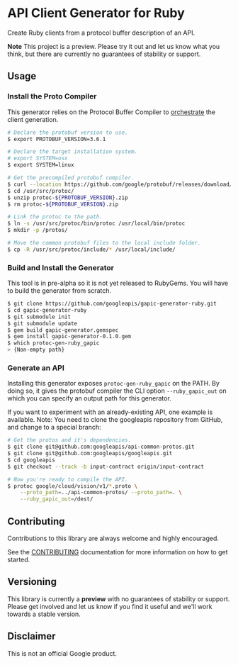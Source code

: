 # API Client Generator for Ruby

Create Ruby clients from a protocol buffer description of an API.

**Note** This project is a preview. Please try it out and let us know what you think,
but there are currently no guarantees of stability or support.

## Usage
### Install the Proto Compiler
This generator relies on the Protocol Buffer Compiler to [orchestrate] the
client generation.

```sh
# Declare the protobuf version to use.
$ export PROTOBUF_VERSION=3.6.1

# Declare the target installation system.
# export SYSTEM=osx
$ export SYSTEM=linux

# Get the precompiled protobuf compiler.
$ curl --location https://github.com/google/protobuf/releases/download/v${PROTOBUF_VERSION}/protoc-${PROTOBUF_VERSION}-linux-x86_64.zip > usr/src/protoc/protoc-${PROTOBUF_VERSION}.zip
$ cd /usr/src/protoc/
$ unzip protoc-${PROTOBUF_VERSION}.zip
$ rm protoc-${PROTOBUF_VERSION}.zip

# Link the protoc to the path.
$ ln -s /usr/src/protoc/bin/protoc /usr/local/bin/protoc
$ mkdir -p /protos/

# Move the common protobuf files to the local include folder.
$ cp -R /usr/src/protoc/include/* /usr/local/include/
```

[orchestrate]: https://developers.google.com/protocol-buffers/docs/reference/ruby-generated

### Build and Install the Generator
This tool is in pre-alpha so it is not yet released to RubyGems. You will have to
build the generator from scratch.

```sh
$ git clone https://github.com/googleapis/gapic-generator-ruby.git
$ cd gapic-generator-ruby
$ git submodule init
$ git submodule update
$ gem build gapic-generator.gemspec
$ gem install gapic-generator-0.1.0.gem
$ which protoc-gen-ruby_gapic
> {Non-empty path}
```

### Generate an API
Installing this generator exposes `protoc-gen-ruby_gapic` on the PATH. By doing
so, it gives the protobuf compiler the CLI option `--ruby_gapic_out` on which
you can specify an output path for this generator.

If you want to experiment with an already-existing API, one example is available.
Note: You need to clone the googleapis repository from GitHub, and change
to a special branch:
```sh
# Get the protos and it's dependencies.
$ git clone git@github.com:googleapis/api-common-protos.git
$ git clone git@github.com:googleapis/googleapis.git
$ cd googleapis
$ git checkout --track -b input-contract origin/input-contract

# Now you're ready to compile the API.
$ protoc google/cloud/vision/v1/*.proto \
    --proto_path=../api-common-protos/ --proto_path=. \
    --ruby_gapic_out=/dest/
```

## Contributing

Contributions to this library are always welcome and highly encouraged.

See the [CONTRIBUTING](CONTRIBUTING.md) documentation for more information on how to get started.

## Versioning

This library is currently a **preview** with no guarantees of stability or support. Please get
involved and let us know if you find it useful and we'll work towards a stable version.

## Disclaimer

This is not an official Google product.
